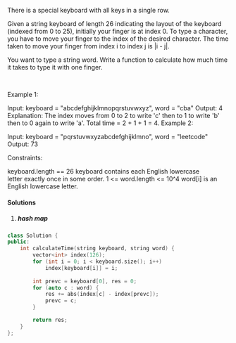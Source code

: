 There is a special keyboard with all keys in a single row.

Given a string keyboard of length 26 indicating the layout of the keyboard (indexed from 0 to 25), initially your finger is at index 0. To type a character, you have to move your finger to the index of the desired character. The time taken to move your finger from index i to index j is |i - j|.

You want to type a string word. Write a function to calculate how much time it takes to type it with one finger.

 

Example 1:

Input: keyboard = "abcdefghijklmnopqrstuvwxyz", word = "cba"
Output: 4
Explanation: The index moves from 0 to 2 to write 'c' then to 1 to write 'b' then to 0 again to write 'a'.
Total time = 2 + 1 + 1 = 4. 
Example 2:

Input: keyboard = "pqrstuvwxyzabcdefghijklmno", word = "leetcode"
Output: 73
 

Constraints:

keyboard.length == 26
keyboard contains each English lowercase letter exactly once in some order.
1 <= word.length <= 10^4
word[i] is an English lowercase letter.

#### Solutions

1. ##### hash map

```c++
class Solution {
public:
    int calculateTime(string keyboard, string word) {
        vector<int> index(126);
        for (int i = 0; i < keyboard.size(); i++)
            index[keyboard[i]] = i;
        
        int prevc = keyboard[0], res = 0;
        for (auto c : word) {
            res += abs(index[c] - index[prevc]);
            prevc = c;
        }

        return res;
    }
};
```